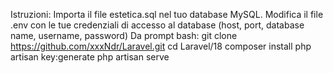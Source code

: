Istruzioni:
Importa il file estetica.sql nel tuo database MySQL.
Modifica il file .env con le tue credenziali di accesso al database (host, port, database name, username, password)
Da prompt bash:
git clone https://github.com/xxxNdr/Laravel.git
cd Laravel/18
composer install
php artisan key:generate
php artisan serve
